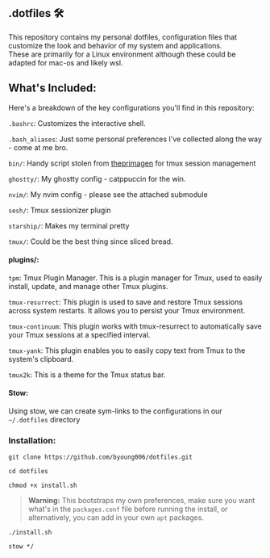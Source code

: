 ## .dotfiles 🛠️
This repository contains my personal dotfiles, configuration files that customize the look and behavior of my system and applications.  
These are primarily for a Linux environment although these could be adapted for mac-os and likely wsl.

## What's Included:
Here's a breakdown of the key configurations you'll find in this repository:

`.bashrc`:  Customizes the interactive shell.

`.bash_aliases`:  Just some personal preferences I've collected along the way - come at me bro.

`bin/`: Handy script stolen from [theprimagen](https://github.com/theprimeagen) for tmux session management

`ghostty/`: My ghostty config - catppuccin for the win.

`nvim/`:  My nvim config - please see the attached submodule

`sesh/`: Tmux sessionizer plugin

`starship/`: Makes my terminal pretty

`tmux/`: Could be the best thing since sliced bread. 

  #### plugins/:
  `tpm`: Tmux Plugin Manager. This is a plugin manager for Tmux, used to easily install, update, and manage other Tmux plugins.
    
  `tmux-resurrect`: This plugin is used to save and restore Tmux sessions across system restarts. It allows you to persist your Tmux environment.
    
  `tmux-continuum`: This plugin works with tmux-resurrect to automatically save your Tmux sessions at a specified interval.
    
  `tmux-yank`: This plugin enables you to easily copy text from Tmux to the system's clipboard.
    
  `tmux2k`: This is a theme for the Tmux status bar.

#### Stow: 
  Using stow, we can create sym-links to the configurations in our `~/.dotfiles` directory

### Installation: 
`git clone https://github.com/byoung006/dotfiles.git`

`cd dotfiles`

`chmod +x install.sh` 

> **Warning:** This bootstraps my own preferences, make sure you want what's in the `packages.conf` file before running the install, or alternatively, you can add in your own `apt` packages.

`./install.sh`

`stow */`



